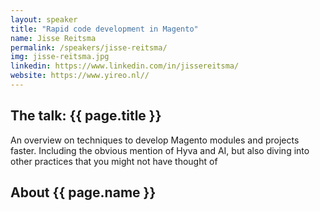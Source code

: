 ```yaml
---
layout: speaker
title: "Rapid code development in Magento"
name: Jisse Reitsma
permalink: /speakers/jisse-reitsma/
img: jisse-reitsma.jpg
linkedin: https://www.linkedin.com/in/jissereitsma/
website: https://www.yireo.nl//
---
```


## The talk: {{ page.title }}

<p>An overview on techniques to develop Magento modules and projects faster. Including the obvious mention of Hyva and AI, but also diving into other practices that you might not have thought of</p>

## About {{ page.name }}

<p></p>

